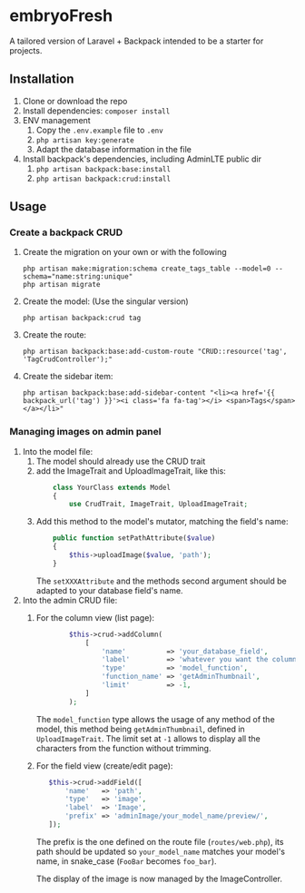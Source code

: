 # embryoFresh
A tailored version of Laravel + Backpack intended to be a starter for projects.

## Installation

1. Clone or download the repo
2. Install dependencies: `composer install`
3. ENV management
    1. Copy the `.env.example` file to `.env`
    2. `php artisan key:generate`
    3. Adapt the database information in the file
3. Install backpack's dependencies, including AdminLTE public dir
    1. `php artisan backpack:base:install`
    2. `php artisan backpack:crud:install`
    
## Usage

### Create a backpack CRUD

1. Create the migration on your own or with the following
    ```
    php artisan make:migration:schema create_tags_table --model=0 --schema="name:string:unique"
    php artisan migrate
    ```
2. Create the model: (Use the singular version)
    ```
    php artisan backpack:crud tag
    ```
3. Create the route: 
    ```
    php artisan backpack:base:add-custom-route "CRUD::resource('tag', 'TagCrudController');"
    ```
4. Create the sidebar item: 
    ```
    php artisan backpack:base:add-sidebar-content "<li><a href='{{ backpack_url('tag') }}'><i class='fa fa-tag'></i> <span>Tags</span></a></li>"
    ```
    
### Managing images on admin panel

1. Into the model file:
    1. The model should already use the CRUD trait
    2. add the ImageTrait and UploadImageTrait, like this:
        ```php
            class YourClass extends Model
            {
                use CrudTrait, ImageTrait, UploadImageTrait;
        ```
    3. Add this method to the model's mutator, matching the field's name:
        ```php
            public function setPathAttribute($value)
            {
                $this->uploadImage($value, 'path');
            }
        ```
        The `setXXXAttribute` and the methods second argument should be adapted to your database field's name.
2. Into the admin CRUD file:
    1. For the column view (list page):
        ```php
                $this->crud->addColumn(
                    [
                        'name'          => 'your_database_field',
                        'label'         => 'whatever you want the column to be displayed as',
                        'type'          => 'model_function',
                        'function_name' => 'getAdminThumbnail',
                        'limit'         => -1,
                    ]
                );
        ```
        The `model_function` type allows the usage of any method of the model, this method being `getAdminThumbnail`,
    defined in `UploadImageTrait`.
    The limit set at `-1` allows to display all the characters from the function without trimming.
    2. For the field view (create/edit page):
        ```php
           $this->crud->addField([
               'name'   => 'path',
               'type'   => 'image',
               'label'  => 'Image',
               'prefix' => 'adminImage/your_model_name/preview/',
           ]);
        ```
        
        The prefix is the one defined on the route file (`routes/web.php`), its path should be updated so 
        `your_model_name` matches your model's name, in snake_case (`FooBar` becomes `foo_bar`).
        
        The display of the image is now managed by the ImageController.
